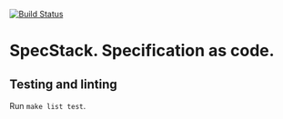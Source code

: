 [![Build Status](http://ci.endian.io/api/badges/endiangroup/specstack/status.svg?branch=develop)](http://ci.endian.io/endiangroup/specstack)

# SpecStack. Specification as code. 

## Testing and linting

Run `make list test`.
